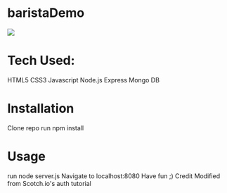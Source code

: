 # baristaDemo

![](https://github.com/NyingesiePoufong/baristaDemo/blob/master/Screen%20Shot%202019-11-24%20at%207.05.27%20PM.png)

# Tech Used:
HTML5
CSS3
Javascript
Node.js
Express
Mongo DB


# Installation
Clone repo
run npm install


# Usage
run node server.js
Navigate to localhost:8080
Have fun ;)
Credit
Modified from Scotch.io's auth tutorial
